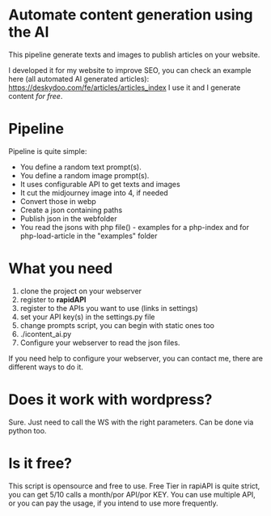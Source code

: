 <!-- Version 0.0 alfa -->
<!-- Developed by Daniele Rugginenti -->

# Automate content generation using the AI
This pipeline generate texts and images to publish articles on your website.

I developed it for my website to improve SEO, you can check an example here 
(all automated AI generated articles): https://deskydoo.com/fe/articles/articles_index 
I use it and I generate content *for free*. 

# Pipeline
Pipeline is quite simple:
- You define a random text prompt(s). 
- You define a random image prompt(s). 
- It uses configurable API to get texts and images
- It cut the midjourney image into 4, if needed  
- Convert those in webp
- Create a json containing paths
- Publish json in the webfolder 
- You read the jsons with php file() - examples for a php-index and for php-load-article in the "examples" folder

# What you need
1. clone the project on your webserver
2. register to **rapidAPI**
3. register to the APIs you want to use (links in settings)
4. set your API key(s) in the settings.py file
5. change prompts script, you can begin with static ones too
6. ./icontent_ai.py
7. Configure your webserver to read the json files.

If you need help to configure your webserver, you can contact me, there are different ways to do it.

# Does it work with wordpress? 
Sure. Just need to call the WS with the right parameters. 
Can be done via python too.

# Is it free?
This script is opensource and free to use.
Free Tier in rapiAPI is quite strict, you can get 5/10 calls a month/por API/por KEY. 
You can use multiple API, or you can pay the usage, if you intend to use more frequently.